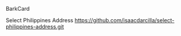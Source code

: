 BarkCard

Select Philippines Address
https://github.com/isaacdarcilla/select-philippines-address.git